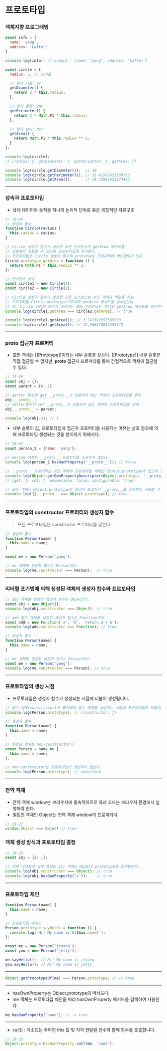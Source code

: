 # 프로토타입

### 객체지향 프로그래밍

```javascript
const info = {
  name: 'yang',
  address: 'Laftel'
}

console.log(info); // output : {name: "yang", address: "Laftel"}

const circle = {
  radius: 5, // 반지름

  // 원의 지름: 2r
  getDiameter() {
    return 2 * this.radius;
  },

  // 원의 둘레: 2πr
  getPerimeter() {
    return 2 * Math.PI * this.radius;
  },

  // 원의 넓이: πrr
  getArea() {
    return Math.PI * this.radius ** 2;
  }
};

console.log(circle);
// {radius: 5, getDiameter: ƒ, getPerimeter: ƒ, getArea: ƒ}

console.log(circle.getDiameter());  // 10
console.log(circle.getPerimeter()); // 31.41592653589793
console.log(circle.getArea());      // 78.53981633974483
```

---

### 상속과 프로토타입

* 상태 데이터와 동적을 하나의 논리적 단위로 묶은 복합적인 자료구조

```javascript
// 19-04
// 생성자 함수
function Circle(radius) {
  this.radius = radius;
}

// Circle 생성자 함수가 생성한 모든 인스턴스가 getArea 메서드를
// 공유해서 사용할 수 있도록 프로토타입에 추가한다.
// 프로토타입은 Circle 생성자 함수의 prototype 프로퍼티에 바인딩되어 있다.
Circle.prototype.getArea = function () {
  return Math.PI * this.radius ** 2;
};

// 인스턴스 생성
const circle1 = new Circle(1);
const circle2 = new Circle(2);

// Circle 생성자 함수가 생성한 모든 인스턴스는 부모 객체의 역할을 하는
// 프로토타입 Circle.prototype으로부터 getArea 메서드를 상속받는다.
// 즉, Circle 생성자 함수가 생성하는 모든 인스턴스는 하나의 getArea 메서드를 공유한다.
console.log(circle1.getArea === circle2.getArea); // true

console.log(circle1.getArea()); // 3.141592653589793
console.log(circle2.getArea()); // 12.566370614359172
```

---

### __proto__ 접근자 프로퍼티

* 모든 객체는 [[Prototype]]이라는 내부 슬룻을 갖는다. [[Prototype]] 내부 슬룻은 직접 접근할 수 없지만, __proto__ 접근자 프로퍼티를 통해 간접적으로 객체에 접근할 수 있다.

```javascript
// 19-06
const obj = {};
const parent = {x: 1};

// getter 함수인 get __proto__가 호출되어 obj 객체의 프로토타입을 취득
obj.__proto__;
// setter함수인 set __proto__가 호출되어 obj 객체의 프로토타입을 교체
obj.__proto__ = parent;

console.log(obj.x); // 1
```

* 내부 슬룻의 값, 프로토타입에 접근자 프로퍼티를 사용하는 이유는 상호 참조에 의해 프로토타입 생성되는 것을 방지하기 위해서다.

```javascript
// 19-07
const person_2 = {name: 'yang'};

// person 객체는 __proto__ 프로퍼티를 소유하지 않는다.
console.log(person_2.hasOwnProperty('__proto__')); // false

// __proto__ 프로퍼티는 모든 객체의 프로토타입 객체인 Object.prototype의 접근자 프로퍼티다.
console.log(Object.getOwnPropertyDescriptor(Object.prototype, '__proto__'));
// {get: ƒ, set: ƒ, enumerable: false, configurable: true}

// 모든 객체는 Object.prototype의 접근자 프로퍼티 __proto__를 상속받아 사용할 수 있다.
console.log({}.__proto__ === Object.prototype); // true
```

---

### 프로토타입의 constructor 프로퍼티와 생성자 함수

> 모든 프로포타입은 constructor 프로퍼티를 갖는다.

```javascript
// 생성자 함수
function Person(name) {
  this.name = name;
}

const me = new Person('yang');

// me 객체의 생성자 함수는 Person이다.
console.log(me.constructor === Person);  // true
```

---

### 리터럴 포기법에 의해 생성된 객체의 생성자 함수와 프로토타입

```javascript
// obj 객체를 생성한 생성자 함수는 Object다.
const obj = new Object();
console.log(obj.constructor === Object); // true

// add 함수 객체를 생성한 생성자 함수는 Function이다.
const add = new Function('a', 'b', 'return a + b');
console.log(add.constructor === Function); // true

// 생성자 함수
function Person(name) {
  this.name = name;
}

// me 객체를 생성한 생성자 함수는 Person이다.
const me = new Person('yang');
console.log(me.constructor === Person); // true
```

---

### 프로토타입의 생성 시점

* 프로토타입은 생성자 함수가 생성되는 시점에 더불어 생성됩니다.

```javascript
// 함수 정의(constructor)가 평가되어 함수 객체를 생성하는 시점에 프로토타입도 더불어 생성된다.
console.log(Person.prototype); // {constructor: ƒ}

// 생성자 함수
function Person(name) {
  this.name = name;
}
```

```javascript
// 화살표 함수는 non-constructor다.
const Person = name => {
  this.name = name;
};

// non-constructor는 프로토타입이 생성되지 않는다.
console.log(Person.prototype); // undefined
```

---

### 전역 객체

* 전역 객체 window는 브라우저에 종속적이므로 아래 코드는 브라우저 환경에서 실행해야 한다.
* 빌트인 객체인 Object는 전역 객체 window의 프로퍼티다.

```javascript
// 19-22
window.Object === Object // true
```

### 객체 생성 방식과 프로토타입 결정

```javascript
// 19-24
const obj = {x: 1};

// 객체 리터럴에 의해 생성된 obj 객체는 Object.prototype을 상속받는다.
console.log(obj.constructor === Object); // true
console.log(obj.hasOwnProperty('x'));    // true
```

---

### 프로토타입 체인

```javascript
function Person(name) {
  this.name = name;
}

// 프로토타입 메서드
Person.prototype.sayHello = function () {
  console.log(`Hi! My name is ${this.name}`);
};

const me = new Person('jtyang');
const you = new Person('jetty');

me.sayHello();  // Hi! My name is jtyang
you.sayHello(); // Hi! My name is jetty
```

---

```javascript
Object.getPrototypeOf(me) === Person.prototype; // -> true
```

---

* hasOwnProperty는 Object.prototype의 메서드다.
* me 객체는 프로토타입 체인을 따라 hasOwnProperty 메서드를 검색하여 사용한다.

```javascript
me.hasOwnProperty('name'); // -> true
```

---

* call() : 메소드는 주어진 this 값 및 각각 전달된 인수와 함께 함수를 호출합니다.

```javascript
// 19-33
Object.prototype.hasOwnProperty.call(me, 'name');
```